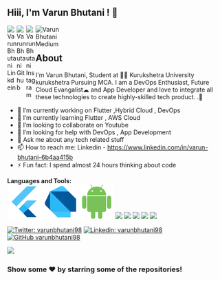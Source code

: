 ## Hiii, I'm Varun Bhutani ! 👋

<a href="https://www.linkedin.com/in/varun-bhutani-6b4aa415b/">
  <img align="left" alt="Varun Bhutani Linkdein" width="22px" src="https://cdn.jsdelivr.net/npm/simple-icons@v3/icons/linkedin.svg" />
</a>
<a href="https://github.com/varunbhutani98">
  <img align="left" alt="Varun Bhutani Github" width="22px" src="https://cdn.jsdelivr.net/npm/simple-icons@v3/icons/github.svg" />
</a>
<a href="https://www.instagram.com/varunbhutani98/">
  <img align="left" alt="Varun Bhutani Instagram" width="22px" src="https://cdn.jsdelivr.net/npm/simple-icons@v3/icons/instagram.svg" />
</a>
<a href="https://medium.com/@varunbhutani98">
  <img align="left" alt="Varun Bhutani Medium"  width="80px" src="https://miro.medium.com/max/968/1*F6SrJR7_s95r6oCF3ugMZw.png" />
</a>

<br/>
<br/>

## About
I'm Varun Bhutani, Student at 👨‍💻 Kurukshetra University kurukshetra Pursuing MCA. I am a DevOps Enthusiast, Future Cloud Evangalist☁ and App Developer  and love to integrate all these technologies to create highly-skilled tech product. .🙏



- 🔭 I’m currently working on Flutter ,Hybrid Cloud , DevOps 
- 🌱 I’m currently learning Flutter , AWS Cloud
- 👯 I’m looking to collaborate on Youtube 
- 🤔 I’m looking for help with DevOps , App Development 
- 💬 Ask me about any tech related stuff
- 📫 How to reach me: Linkedin - https://www.linkedin.com/in/varun-bhutani-6b4aa415b 
- ⚡ Fun fact: I spend almost 24 hours thinking about code


**Languages and Tools:**  
<code><img height="80" src="https://raw.githubusercontent.com/github/explore/80688e429a7d4ef2fca1e82350fe8e3517d3494d/topics/flutter/flutter.png"></code>
<code><img height="80" src="https://raw.githubusercontent.com/github/explore/80688e429a7d4ef2fca1e82350fe8e3517d3494d/topics/dart/dart.png"></code>
<code><img height="80" src="https://raw.githubusercontent.com/github/explore/80688e429a7d4ef2fca1e82350fe8e3517d3494d/topics/android/android.png"></code>
<code><img height="80" src="https://upload.wikimedia.org/wikipedia/commons/c/c3/Python-logo-notext.svg"></code>
<code><img height="80" src="https://mms.businesswire.com/media/20200226005514/en/719420/23/Red_Hat_new_BW.jpg"></code>
<code><img height="80" src="https://www.docker.com/sites/default/files/d8/2019-07/vertical-logo-monochromatic.png"></code> 
<code><img height="80" src="https://d3pmluylahx1gi.cloudfront.net/wp-content/uploads/2019/08/04212458/Nub8-What-is-Devops.png"></code> 
<code><img height="80" src="https://miro.medium.com/max/730/1*WCsqMt85nMP0DvYv0JnkOA.png"></code> 



[![Twitter: varunbhutani98](https://img.shields.io/twitter/follow/Varun?style=social)](https://twitter.com/varunbhutani98)
[![Linkedin: varunbhutani98](https://img.shields.io/badge/-Varun-blue?style=flat-square&logo=Linkedin&logoColor=white&link=https://www.linkedin.com/in/varun-bhutani-6b4aa415b/)](https://www.linkedin.com/in/varun-bhutani-6b4aa415b/)
[![GitHub varunbhutani98](https://img.shields.io/github/followers/Varun?label=follow&style=social)](https://github.com/varunbhutani98)





<img src ="https://github-readme-stats.vercel.app/api?username=varunbhutani98&&show_icons=true&title_color=1AC4C4&icon_color=0AC813&text_color=daf7dc&bg_color=010545">

### Show some ❤️ by starring some of the repositories!
